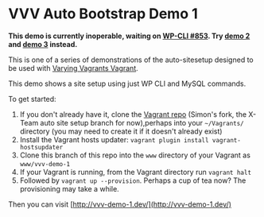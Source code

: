 # VVV Auto Bootstrap Demo 1

**This demo is currently inoperable, waiting on [WP-CLI #853](https://github.com/wp-cli/wp-cli/issues/853). Try [demo 2](https://github.com/simonwheatley/vvv-demo-2) and [demo 3](https://github.com/simonwheatley/vvv-demo-3) instead.**

This is one of a series of demonstrations of the auto-sitesetup designed to be used with [Varying Vagrants Vagrant](https://github.com/10up/varying-vagrant-vagrants/).

This demo shows a site setup using just WP CLI and MySQL commands.

To get started:

1. If you don't already have it, clone the [Vagrant repo](https://github.com/simonwheatley/varying-vagrant-vagrants/tree/feature/auto-site-setup-xteam) (Simon's fork, the X-Team auto site setup branch for now),perhaps into your `~/Vagrants/` directory (you may need to create it if it doesn't already exist)
2. Install the Vagrant hosts updater: `vagrant plugin install vagrant-hostsupdater`
3. Clone this branch of this repo into the `www` directory of your Vagrant as `www/vvv-demo-1`
4. If your Vagrant is running, from the Vagrant directory run `vagrant halt`
5. Followed by `vagrant up --provision`.  Perhaps a cup of tea now? The provisioning may take a while.

Then you can visit [http://vvv-demo-1.dev/](http://vvv-demo-1.dev/)

